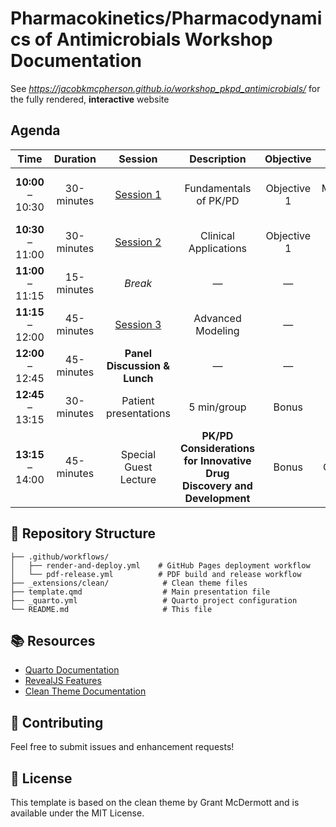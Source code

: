 

# Pharmacokinetics/Pharmacodynamics of Antimicrobials Workshop Documentation

See *https://jacobkmcpherson.github.io/workshop_pkpd_antimicrobials/*
for the fully rendered, **interactive** website

## Agenda

<table>
<colgroup>
<col style="width: 11%" />
<col style="width: 8%" />
<col style="width: 29%" />
<col style="width: 14%" />
<col style="width: 11%" />
<col style="width: 24%" />
</colgroup>
<thead>
<tr>
<th style="text-align: center;">Time</th>
<th style="text-align: center;">Duration</th>
<th style="text-align: center;">Session</th>
<th style="text-align: center;">Description</th>
<th style="text-align: center;">Objective</th>
<th style="text-align: center;">Speaker</th>
</tr>
</thead>
<tbody>
<tr>
<td style="text-align: center;"><strong>10:00</strong> – 10:30</td>
<td style="text-align: center;">30-minutes</td>
<td style="text-align: center;"><a
href="sessions/session_01/page.html">Session 1</a></td>
<td style="text-align: center;">Fundamentals of PK/PD</td>
<td style="text-align: center;">Objective 1</td>
<td style="text-align: center;">Jacob K. McPherson, Pharm.D.,
Ph.D.(c)</td>
</tr>
<tr>
<td style="text-align: center;"><strong>10:30</strong> – 11:00</td>
<td style="text-align: center;">30-minutes</td>
<td style="text-align: center;"><a
href="sessions/session_02/page.html">Session 2</a></td>
<td style="text-align: center;">Clinical Applications</td>
<td style="text-align: center;">Objective 1</td>
<td style="text-align: center;">”</td>
</tr>
<tr>
<td style="text-align: center;"><strong>11:00</strong> – 11:15</td>
<td style="text-align: center;">15-minutes</td>
<td style="text-align: center;"><em>Break</em></td>
<td style="text-align: center;">—</td>
<td style="text-align: center;">—</td>
<td style="text-align: center;">—</td>
</tr>
<tr>
<td style="text-align: center;"><strong>11:15</strong> – 12:00</td>
<td style="text-align: center;">45-minutes</td>
<td style="text-align: center;"><a
href="sessions/session_03/page.html">Session 3</a></td>
<td style="text-align: center;">Advanced Modeling</td>
<td style="text-align: center;">—</td>
<td style="text-align: center;">”</td>
</tr>
<tr>
<td style="text-align: center;"><strong>12:00</strong> – 12:45</td>
<td style="text-align: center;">45-minutes</td>
<td style="text-align: center;"><strong>Panel Discussion &amp;
Lunch</strong></td>
<td style="text-align: center;">—</td>
<td style="text-align: center;">—</td>
<td style="text-align: center;">—</td>
</tr>
<tr>
<td style="text-align: center;"><strong>12:45</strong> – 13:15</td>
<td style="text-align: center;">30-minutes</td>
<td style="text-align: center;">Patient presentations</td>
<td style="text-align: center;">5 min/group</td>
<td style="text-align: center;">Bonus</td>
<td style="text-align: center;">—</td>
</tr>
<tr>
<td style="text-align: center;"><strong>13:15</strong> – 14:00</td>
<td style="text-align: center;">45-minutes</td>
<td style="text-align: center;">Special Guest Lecture</td>
<td style="text-align: center;"><strong>PK/PD Considerations for
Innovative Drug Discovery and Development</strong></td>
<td style="text-align: center;">Bonus</td>
<td style="text-align: center;">Srinivas Chamakuri, Ph.D.</td>
</tr>
</tbody>
</table>

## 📁 Repository Structure

    ├── .github/workflows/
    │   ├── render-and-deploy.yml    # GitHub Pages deployment workflow
    │   └── pdf-release.yml          # PDF build and release workflow
    ├── _extensions/clean/            # Clean theme files
    ├── template.qmd                  # Main presentation file
    ├── _quarto.yml                   # Quarto project configuration
    └── README.md                     # This file

## 📚 Resources

-   [Quarto Documentation](https://quarto.org/docs/)
-   [RevealJS Features](https://quarto.org/docs/presentations/revealjs/)
-   [Clean Theme
    Documentation](https://github.com/grantmcdermott/quarto-revealjs-clean)

## 🤝 Contributing

Feel free to submit issues and enhancement requests!

## 📄 License

This template is based on the clean theme by Grant McDermott and is
available under the MIT License.

